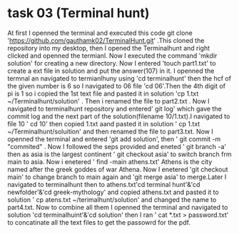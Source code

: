 # task 03 (Terminal hunt)


At first I openned the terminal and executed this code git clone 'https://github.com/gauthamk02/TerminalHunt.git' .This cloned the repository into my desktop, then I opened the Terminalhunt and right clicked and openned the termianl.
Now I executed the command 'mkdir solution' for creating a new directory.
Now I entered 'touch part1.txt' to create a ext file in solution and put the answer(107) in it.
I openned the termnal an navigated to termianlhuny using 'cd terminalhunt' then the hcf of the given number is 6 so I navigated to 06 file 'cd 06'.Then the 4th digit of pi is 1 so i copied the 1st text file and pasted it in solution 'cp 1.txt ~/Terminalhunt/solution' . Then i renamed the file to part2.txt .
Now I navigated to terminalhunt repository and entered' git log' which gave the commit log and the next part of the solution(filename 10/1.txt).I navigated to file 10 ' cd 10' then copied 1.txt aand pasted it in solution ' cp 1.txt ~/Terminalhunt/soluition' and then renamed the file to part3.txt.
Now I openned the terminal and entered 'git add solution', then ' git commit -m "commited" .
Now I followed the seps provided and eneted ' git branch -a' then as asia is the largest continent ' git checkout asia' to switch branch frm main to asia.
Now i enetered ' find -main athens.txt' Athens is the city named after the greek goddes of war Athena.
Now I enetered 'git checkout main' to change branch to main again and 'git merge asia' to merge.Later I navigated to terminalhunt then to athens.txt'cd terminal hunt'&'cd newfolder'&'cd greek-mythology' and copied athens.txt and pasted it to solution ' cp atens.txt ~/terimalhunt/solution' and changed the name to part4.txt.
Now to combine all them I openned the terminal and navigated to solution 'cd terminalhuint'&'cd solution' then I ran ' cat *.txt > password.txt' to concatinate all the text files to get the passowrd for the pdf.
